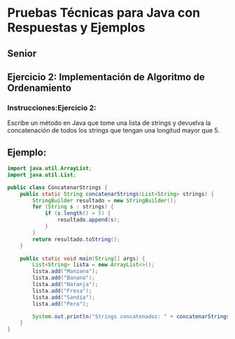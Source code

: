 # Pruebas Técnicas para Java con Respuestas y Ejemplos

## Senior

## Ejercicio 2:  Implementación de Algoritmo de Ordenamiento

### Instrucciones:Ejercicio 2:
Escribe un método en Java que tome una lista de strings y devuelva la concatenación de todos los strings que tengan una longitud mayor que 5.

## Ejemplo:
```java
import java.util.ArrayList;
import java.util.List;

public class ConcatenarStrings {
    public static String concatenarStrings(List<String> strings) {
        StringBuilder resultado = new StringBuilder();
        for (String s : strings) {
            if (s.length() > 5) {
                resultado.append(s);
            }
        }
        return resultado.toString();
    }

    public static void main(String[] args) {
        List<String> lista = new ArrayList<>();
        lista.add("Manzana");
        lista.add("Banana");
        lista.add("Naranja");
        lista.add("Fresa");
        lista.add("Sandía");
        lista.add("Pera");

        System.out.println("Strings concatenados: " + concatenarStrings(lista));
    }
}
